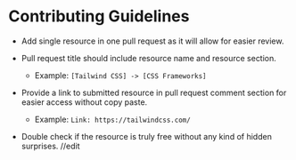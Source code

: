 # Contributing Guidelines

- Add single resource in one pull request as it will allow for easier review.

- Pull request title should include resource name and resource section.
  - Example: `[Tailwind CSS] -> [CSS Frameworks]`

- Provide a link to submitted resource in pull request comment section for easier access without copy paste.
  - Example: `Link: https://tailwindcss.com/`

- Double check if the resource is truly free without any kind of hidden surprises.
//edit